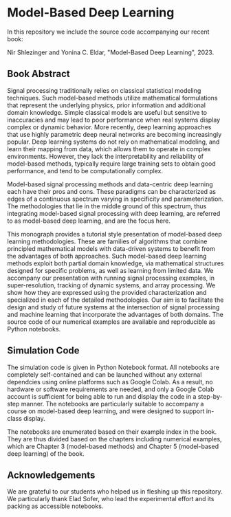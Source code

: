 # Model-Based Deep Learning
In this repository we include the source code accompanying our recent book:

Nir Shlezinger and Yonina C. Eldar, "Model-Based Deep Learning", 2023.

## Book Abstract
Signal processing traditionally relies on classical statistical modeling techniques. Such model-based methods utilize mathematical formulations that represent the underlying physics, prior information and additional domain knowledge. Simple classical models are useful but sensitive to inaccuracies and may lead to poor performance when real systems display complex or dynamic behavior. 
More recently, deep learning approaches that use highly  parametric deep neural networks are becoming increasingly popular. Deep learning systems do not rely on mathematical modeling, and learn their mapping from data, which allows them to operate in complex environments. However, they lack the interpretability and reliability of model-based methods, typically require large training sets to obtain good performance,  and tend to be computationally complex.
 
Model-based signal processing methods and data-centric deep learning each have their pros and cons. These  paradigms can be characterized  as edges of a continuous spectrum varying in specificity and parameterization. The methodologies that lie in the middle ground of this spectrum, thus integrating model-based signal processing with deep learning, are referred to as model-based deep learning, and are the focus  here. 
  
This monograph provides a tutorial style presentation of model-based deep learning methodologies. These are families of algorithms  that combine principled mathematical models with data-driven systems to benefit from the advantages of both approaches. Such model-based deep learning methods exploit both partial domain knowledge, via mathematical structures designed for specific problems, as well as learning from limited data.  We accompany our presentation with  running signal processing examples, in super-resolution, tracking of dynamic systems, and array processing. We show how they are expressed using the provided characterization and specialized in each of the detailed methodologies.  Our aim is to facilitate the design and study of future systems at the intersection of signal processing and machine learning that incorporate the advantages of both domains. The source code of our numerical examples are available and reproducible as Python notebooks.

## Simulation Code
The simulation code is given in Python Notebook format. All notebooks are completely self-contained and can be launched without any external dependcies using online platforms such as Google Colab. As a result, no hardware or software requirements are needed, and only a Google Colab account is sufficient for being able to run and display the code in a step-by-step manner. The notebooks are particularly suitable to accompany a course on model-based deep learning, and were designed to support in-class display.

The notebooks are enumerated based on their example index in the book. They are thus divided based on the chapters including numerical examples, which are Chapter 3 (model-based methods) and Chapter 5 (model-based deep learning) of the book.

## Acknowledgements
We are grateful to our students who helped us in fleshing up this repository. We particularly thank Elad Sofer, who lead the experimental effort and its packing as accessible notebooks.


